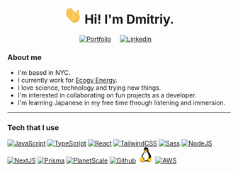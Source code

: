 <h1  align="center">
	<img src="https://raw.githubusercontent.com/ABSphreak/ABSphreak/master/gifs/Hi.gif" width="40px" height="40px" /> 
	Hi! I'm Dmitriy.
</h1>

<p align='center'> 
	<a  href="https://DmitriyKagno.me" target="_blank" rel="noreferrer"><img src="https://img.shields.io/badge/portfolio-%28c102.svg?&style=for-the-badge&logo=Houzz&logoColor=white" alt="Portfolio"/></a>&nbsp;&nbsp;&nbsp;&nbsp; 
	<a href="https://www.linkedin.com/in/dmitriy-kagno/" target="_blank" rel="noreferrer"><img src="https://img.shields.io/badge/linkedin-%230077B5.svg?&style=for-the-badge&logo=linkedin&logoColor=white" alt="Linkedin" /></a>&nbsp;&nbsp;&nbsp;&nbsp;
</p>

### About me

- I'm based in NYC.
- I currently work for [Ecogy Energy](https://ecogyenergy.com/).
- I love science, technology and trying new things.
- I'm interested in collaborating on fun projects as a developer.
- I'm learning Japanese in my free time through listening and immersion.

<hr>

### Tech that I use

<p>
	<a href="https://developer.mozilla.org/en-US/docs/Web/JavaScript" target="_blank" rel="noreferrer"><img src="https://raw.githubusercontent.com/danielcranney/readme-generator/main/public/icons/skills/javascript-colored.svg" width="35" height="35" alt="JavaScript" /></a>
	<a href="https://typescriptlang.org/" target="_blank" rel="noreferrer"><img src="https://raw.githubusercontent.com/danielcranney/readme-generator/main/public/icons/skills/typescript-colored.svg" width="36" height="36" alt="TypeScript" /></a>	
	<a href="https://reactjs.org/" target="_blank" rel="noreferrer"><img src="https://raw.githubusercontent.com/danielcranney/readme-generator/main/public/icons/skills/react-colored.svg" width="36" height="36" alt="React" /></a>
	<a href="https://tailwindcss.com/" target="_blank" rel="noreferrer"><img src="https://raw.githubusercontent.com/danielcranney/readme-generator/main/public/icons/skills/tailwindcss-colored.svg" width="36" height="36" alt="TailwindCSS" /></a>
	<a href="https://sass-lang.com/" target="_blank" rel="noreferrer"><img src="https://raw.githubusercontent.com/danielcranney/readme-generator/main/public/icons/skills/sass-colored.svg" width="36" height="36" alt="Sass" /></a>
  <a href="https://nodejs.org/en/" target="_blank" rel="noreferrer"><img src="https://raw.githubusercontent.com/danielcranney/readme-generator/main/public/icons/skills/nodejs-colored.svg" width="36" height="36" alt="NodeJS" /></a>
	<a href="https://nextjs.org/docs" target="_blank" rel="noreferrer"><img src="https://camo.githubusercontent.com/92ec9eb7eeab7db4f5919e3205918918c42e6772562afb4112a2909c1aaaa875/68747470733a2f2f6173736574732e76657263656c2e636f6d2f696d6167652f75706c6f61642f76313630373535343338352f7265706f7369746f726965732f6e6578742d6a732f6e6578742d6c6f676f2e706e67" width="36" height="36" alt="NextJS" /></a>
  <a href="https://prisma.io"><img src="https://www.prisma.io/images/favicon-32x32.png" width="36" height="36" alt="Prisma" /></a>
	<a href="https://planetscale.com"><img src="https://planetscale.com/favicon.svg" width="36" height="36" alt="PlanetScale" /></a>
	<a href="https://github.com/OrangeRed" target="_blank" rel="noreferrer"><img src="https://vectorlogo.zone/logos/github/github-tile.svg" width="36" height="36" alt="Github"/></a>
	<a href="https://endeavouros.com/" target="_blank" rel="noreferrer"><img src="https://raw.githubusercontent.com/devicons/devicon/master/icons/linux/linux-original.svg" alt="Linux" width="36" height="36"/></a>
	<a href="https://aws.amazon.com/" target="_blank" rel="noreferrer"><img src="https://vectorlogo.zone/logos/amazon_aws/amazon_aws-icon.svg" alt="AWS" width="36" height="36"/></a>
</p>
